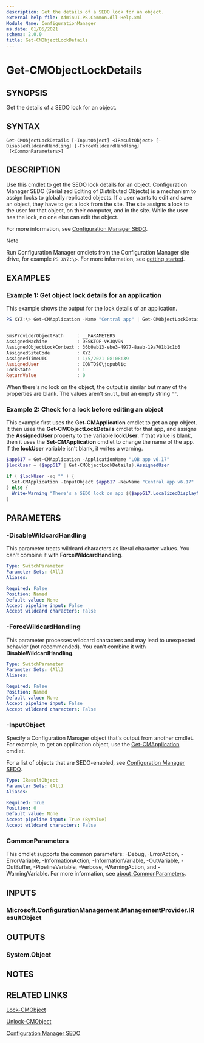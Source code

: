 ```yaml
---
description: Get the details of a SEDO lock for an object.
external help file: AdminUI.PS.Common.dll-Help.xml
Module Name: ConfigurationManager
ms.date: 01/05/2021
schema: 2.0.0
title: Get-CMObjectLockDetails
---
```


# Get-CMObjectLockDetails

## SYNOPSIS

Get the details of a SEDO lock for an object.

## SYNTAX

```
Get-CMObjectLockDetails [-InputObject] <IResultObject> [-DisableWildcardHandling] [-ForceWildcardHandling]
 [<CommonParameters>]
```

## DESCRIPTION

Use this cmdlet to get the SEDO lock details for an object. Configuration Manager SEDO (Serialized Editing of Distributed Objects) is a mechanism to assign locks to globally replicated objects. If a user wants to edit and save an object, they have to get a lock from the site. The site assigns a lock to the user for that object, on their computer, and in the site. While the user has the lock, no one else can edit the object.

For more information, see [Configuration Manager SEDO](/mem/configmgr/develop/core/understand/sedo).

> [!NOTE]
> Run Configuration Manager cmdlets from the Configuration Manager site drive, for example `PS XYZ:\>`. For more information, see [getting started](/powershell/sccm/overview).

## EXAMPLES

### Example 1: Get object lock details for an application

This example shows the output for the lock details of an application.

```powershell
PS XYZ:\> Get-CMApplication -Name "Central app" | Get-CMObjectLockDetails


SmsProviderObjectPath     : __PARAMETERS
AssignedMachine           : DESKTOP-VKJQV9N
AssignedObjectLockContext : 36b0ab13-ebe3-4977-8aab-19a701b1c1b6
AssignedSiteCode          : XYZ
AssignedTimeUTC           : 1/5/2021 08:08:39
AssignedUser              : CONTOSO\jqpublic
LockState                 : 1
ReturnValue               : 0
```

When there's no lock on the object, the output is similar but many of the properties are blank. The values aren't `$null`, but an empty string `""`.

### Example 2: Check for a lock before editing an object

This example first uses the **Get-CMApplication** cmdlet to get an app object. It then uses the **Get-CMObjectLockDetails** cmdlet for that app, and assigns the **AssignedUser** property to the variable **lockUser**. If that value is blank, then it uses the **Set-CMApplication** cmdlet to change the name of the app. If the **lockUser** variable isn't blank, it writes a warning.

```powershell
$app617 = Get-CMApplication -ApplicationName "LOB app v6.17"
$lockUser = ($app617 | Get-CMObjectLockDetails).AssignedUser

if ( $lockUser -eq "" ) {
  Set-CMApplication -InputObject $app617 -NewName "Central app v6.17"
} else {
  Write-Warning "There's a SEDO lock on app $($app617.LocalizedDisplayName)"
}
```

## PARAMETERS

### -DisableWildcardHandling

This parameter treats wildcard characters as literal character values. You can't combine it with **ForceWildcardHandling**.

```yaml
Type: SwitchParameter
Parameter Sets: (All)
Aliases:

Required: False
Position: Named
Default value: None
Accept pipeline input: False
Accept wildcard characters: False
```

### -ForceWildcardHandling

This parameter processes wildcard characters and may lead to unexpected behavior (not recommended). You can't combine it with **DisableWildcardHandling**.

```yaml
Type: SwitchParameter
Parameter Sets: (All)
Aliases:

Required: False
Position: Named
Default value: None
Accept pipeline input: False
Accept wildcard characters: False
```

### -InputObject

Specify a Configuration Manager object that's output from another cmdlet. For example, to get an application object, use the [Get-CMApplication](Get-CMApplication.md) cmdlet.

For a list of objects that are SEDO-enabled, see [Configuration Manager SEDO](/mem/configmgr/develop/core/understand/sedo).

```yaml
Type: IResultObject
Parameter Sets: (All)
Aliases:

Required: True
Position: 0
Default value: None
Accept pipeline input: True (ByValue)
Accept wildcard characters: False
```

### CommonParameters
This cmdlet supports the common parameters: -Debug, -ErrorAction, -ErrorVariable, -InformationAction, -InformationVariable, -OutVariable, -OutBuffer, -PipelineVariable, -Verbose, -WarningAction, and -WarningVariable. For more information, see [about_CommonParameters](http://go.microsoft.com/fwlink/?LinkID=113216).

## INPUTS

### Microsoft.ConfigurationManagement.ManagementProvider.IResultObject

## OUTPUTS

### System.Object

## NOTES

## RELATED LINKS

[Lock-CMObject](Lock-CMObject.md)

[Unlock-CMObject](Unlock-CMObject.md)

[Configuration Manager SEDO](/mem/configmgr/develop/core/understand/sedo)
